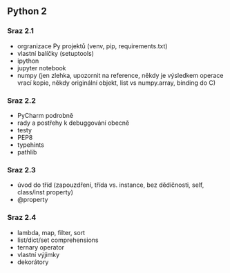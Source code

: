 ## Python 2


### Sraz 2.1
- orgranizace Py projektů (venv, pip, requirements.txt)
- vlastní balíčky (setuptools)
- ipython
- jupyter notebook
- numpy (jen zlehka, upozornit na reference, někdy je výsledkem operace vrací kopie, někdy originální objekt, list vs numpy.array, binding do C)

### Sraz 2.2
- PyCharm podrobně
- rady a postřehy k debuggování obecně
- testy
- PEP8
- typehints
- pathlib

### Sraz 2.3
- úvod do tříd (zapouzdření, třída vs. instance, bez dědičnosti, self, class/inst property)
- @property

### Sraz 2.4
- lambda, map, filter, sort
- list/dict/set comprehensions
- ternary operator
- vlastní výjimky
- dekorátory

